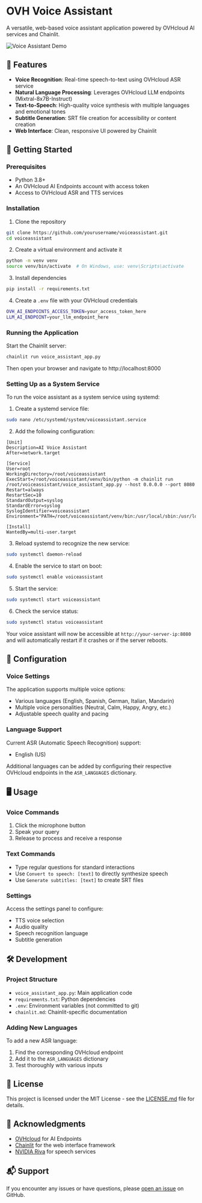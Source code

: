 # OVH Voice Assistant

A versatile, web-based voice assistant application powered by OVHcloud AI services and Chainlit.

![Voice Assistant Demo](https://github.com/yourusername/voiceassistant/raw/main/.files/demo-screenshot.png)

## 🌟 Features

- **Voice Recognition**: Real-time speech-to-text using OVHcloud ASR service
- **Natural Language Processing**: Leverages OVHcloud LLM endpoints (Mixtral-8x7B-Instruct)
- **Text-to-Speech**: High-quality voice synthesis with multiple languages and emotional tones
- **Subtitle Generation**: SRT file creation for accessibility or content creation
- **Web Interface**: Clean, responsive UI powered by Chainlit

## 🚀 Getting Started

### Prerequisites

- Python 3.8+
- An OVHcloud AI Endpoints account with access token
- Access to OVHcloud ASR and TTS services

### Installation

1. Clone the repository
```bash
git clone https://github.com/yourusername/voiceassistant.git
cd voiceassistant
```

2. Create a virtual environment and activate it
```bash
python -m venv venv
source venv/bin/activate  # On Windows, use: venv\Scripts\activate
```

3. Install dependencies
```bash
pip install -r requirements.txt
```

4. Create a `.env` file with your OVHcloud credentials
```bash
OVH_AI_ENDPOINTS_ACCESS_TOKEN=your_access_token_here
LLM_AI_ENDPOINT=your_llm_endpoint_here
```

### Running the Application

Start the Chainlit server:
```bash
chainlit run voice_assistant_app.py
```

Then open your browser and navigate to http://localhost:8000

### Setting Up as a System Service

To run the voice assistant as a system service using systemd:

1. Create a systemd service file:
```bash
sudo nano /etc/systemd/system/voiceassistant.service
```

2. Add the following configuration:
```
[Unit]
Description=AI Voice Assistant
After=network.target

[Service]
User=root
WorkingDirectory=/root/voiceassistant
ExecStart=/root/voiceassistant/venv/bin/python -m chainlit run /root/voiceassistant/voice_assistant_app.py --host 0.0.0.0 --port 8080
Restart=always
RestartSec=10
StandardOutput=syslog
StandardError=syslog
SyslogIdentifier=voiceassistant
Environment="PATH=/root/voiceassistant/venv/bin:/usr/local/sbin:/usr/local/bin:/usr/sbin:/usr/bin:/sbin:/bin"

[Install]
WantedBy=multi-user.target
```

3. Reload systemd to recognize the new service:
```bash
sudo systemctl daemon-reload
```

4. Enable the service to start on boot:
```bash
sudo systemctl enable voiceassistant
```

5. Start the service:
```bash
sudo systemctl start voiceassistant
```

6. Check the service status:
```bash
sudo systemctl status voiceassistant
```

Your voice assistant will now be accessible at `http://your-server-ip:8080` and will automatically restart if it crashes or if the server reboots.

## 🔧 Configuration

### Voice Settings

The application supports multiple voice options:
- Various languages (English, Spanish, German, Italian, Mandarin)
- Multiple voice personalities (Neutral, Calm, Happy, Angry, etc.)
- Adjustable speech quality and pacing

### Language Support

Current ASR (Automatic Speech Recognition) support:
- English (US)

Additional languages can be added by configuring their respective OVHcloud endpoints in the `ASR_LANGUAGES` dictionary.

## 🖥️ Usage

### Voice Commands
1. Click the microphone button
2. Speak your query
3. Release to process and receive a response

### Text Commands
- Type regular questions for standard interactions
- Use `Convert to speech: [text]` to directly synthesize speech
- Use `Generate subtitles: [text]` to create SRT files

### Settings
Access the settings panel to configure:
- TTS voice selection
- Audio quality
- Speech recognition language
- Subtitle generation

## 🛠️ Development

### Project Structure
- `voice_assistant_app.py`: Main application code
- `requirements.txt`: Python dependencies
- `.env`: Environment variables (not committed to git)
- `chainlit.md`: Chainlit-specific documentation

### Adding New Languages
To add a new ASR language:
1. Find the corresponding OVHcloud endpoint
2. Add it to the `ASR_LANGUAGES` dictionary
3. Test thoroughly with various inputs

## 📄 License

This project is licensed under the MIT License - see the [LICENSE.md](LICENSE.md) file for details.

## 🙏 Acknowledgments

- [OVHcloud](https://www.ovhcloud.com/en/public-cloud/ai-endpoints/) for AI Endpoints
- [Chainlit](https://docs.chainlit.io) for the web interface framework
- [NVIDIA Riva](https://developer.nvidia.com/riva) for speech services

## 📬 Support

If you encounter any issues or have questions, please [open an issue](https://github.com/yourusername/voiceassistant/issues) on GitHub.
